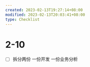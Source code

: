 ```yaml
---
created: 2023-02-13T19:27:14+08:00
modified: 2023-02-13T20:03:41+08:00
type: Checklist
---
```


# 2-10

- [ ] 拆分两份 一份开发 一份业务分析

